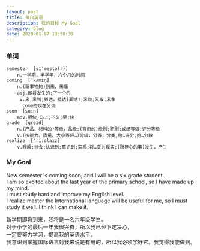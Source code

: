 ```yaml
---
layout: post
title: 每日英语
description: 我的目标 My Goal
category: blog
date: 2020-01-07 13:50:39
---
```


### 单词
```
semester  [sɪˈmestə(r)]
    n.一学期，半学年，六个月的时间
coming  [ˈkʌmɪŋ] 
    n.(新事物的)到来，来临
    adj.即将发生的;下一个的
     v.来;来到;到达，抵达(某地);来做;来取;来拿
      come的现在分词
soon  [suːn]
    adv.很快;马上;不久;早;快
grade  [ɡreɪd]
    n.(产品、材料的)等级，品级;(官衔的)级别;职别;成绩等级;评分等级
    v.(按能力、质量、大小等将…)分级，分等，分类;给…评分;给…分数
realize  [ˈriːəlaɪz]
    v.理解;领会;认识到;意识到;实现;将…变为现实;(所担心的事)发生，产生
```

### My Goal
New semester is coming soon, and I will be a six grade student.   
I am so excited about the last year of the primary school, so I have made up my mind.   
I must study hard and improve my English level.   
I realize master the International language will be useful for me, so I must study it well. I think I can make it. 

新学期即将到来，我将是一名六年级学生。  
对于小学的最后一年我很兴奋，所以我已经下定决心，  
一定要努力学习，提高我的英语水平。  
我意识到掌握国际语言对我来说是有用的，所以我必须学好它。我觉得我能做到。  


































